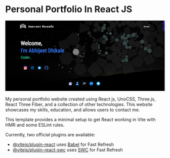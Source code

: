 # Personal Portfolio In React JS

![Portfolio Screenshot](/public/Screenshot.png)

My personal portfolio website created using React js, UnoCSS, Three.js, React Three Fiber, and a collection of other technologies. This website showcases my skills, education, and allows users to contact me.

This template provides a minimal setup to get React working in Vite with HMR and some ESLint rules.

Currently, two official plugins are available:

- [@vitejs/plugin-react](https://github.com/vitejs/vite-plugin-react/blob/main/packages/plugin-react/README.md) uses [Babel](https://babeljs.io/) for Fast Refresh
- [@vitejs/plugin-react-swc](https://github.com/vitejs/vite-plugin-react-swc) uses [SWC](https://swc.rs/) for Fast Refresh
